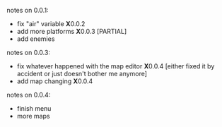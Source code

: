 notes on 0.0.1:
- fix "air" variable **X**0.0.2
- add more platforms **X**0.0.3 [PARTIAL]
- add enemies
  
notes on 0.0.3:
- fix whatever happened with the map editor **X**0.0.4 [either fixed it by accident or just doesn't bother me anymore]
- add map changing **X**0.0.4

notes on 0.0.4:
- finish menu
- more maps
